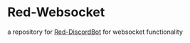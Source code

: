 # Red-Websocket

a repository for [Red-DiscordBot](https://github.com/Cog-Creators/Red-DiscordBot/) for websocket functionality